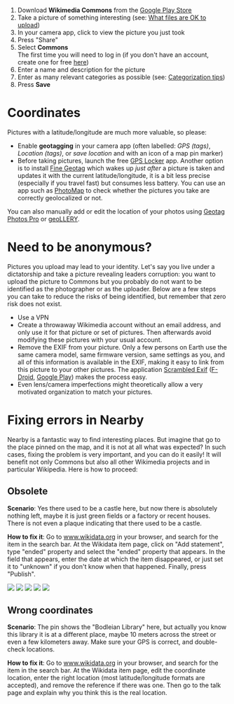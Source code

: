 1. Download **Wikimedia Commons** from the [Google Play Store](https://play.google.com/store/apps/details?id=fr.free.nrw.commons)
2. Take a picture of something interesting (see: [What files are OK to upload](https://commons.wikimedia.org/wiki/Commons:Project_scope#Scope_part_1:_Files))
3. In your camera app, click to view the picture you just took
4. Press "Share"
5. Select **Commons**  
   The first time you will need to log in (if you don't have an account, create one for free [here](https://commons.wikimedia.org/w/index.php?title=Special:UserLogin&type=signup))
6. Enter a name and description for the picture
7. Enter as many relevant categories as possible (see: [Categorization tips](https://commons.wikimedia.org/wiki/Commons:Categories#Categorization_tips))
8. Press **Save**

# Coordinates

Pictures with a latitude/longitude are much more valuable, so please:

- Enable **geotagging** in your camera app (often labelled: *GPS (tags)*, *Location (tags)*, or *save location* and with an icon of a map pin marker)
- Before taking pictures, launch the free [GPS Locker](https://play.google.com/store/apps/details?id=com.silentlexx.gpslock) app. Another option is to install [Fine Geotag](https://play.google.com/store/apps/details?id=eu.faircode.finegeotag) which wakes up _just after_ a picture is taken and updates it with the current latitude/longitude, it is a bit less precise (especially if you travel fast) but consumes less battery. You can use an app such as [PhotoMap](https://play.google.com/store/apps/details?id=eu.bischofs.photomap) to check whether the pictures you take are correctly geolocalized or not.

You can also manually add or edit the location of your photos using [Geotag Photos Pro](https://play.google.com/store/apps/details?id=com.tappytaps.android.geotagphotospro2) or [geoLLERY](https://play.google.com/store/apps/details?id=com.pkg.geollery).

# Need to be anonymous?

Pictures you upload may lead to your identity. Let's say you live under a dictatorship and take a picture revealing leaders corruption: you want to upload the picture to Commons but you probably do not want to be identified as the photographer or as the uploader. Below are a few steps you can take to reduce the risks of being identified, but remember that zero risk does not exist.

- Use a VPN
- Create a throwaway Wikimedia account without an email address, and only use it for that picture or set of pictures. Then afterwards avoid modifying these pictures with your usual account.
- Remove the EXIF from your picture. Only a few persons on Earth use the same camera model, same firmware version, same settings as you, and all of this information is available in the EXIF, making it easy to link from this picture to your other pictures. The application [Scrambled Exif](https://gitlab.com/juanitobananas/scrambled-exif) ([F-Droid](https://f-droid.org/en/packages/com.jarsilio.android.scrambledeggsif/), [Google Play](https://play.google.com/store/apps/details?id=com.jarsilio.android.scrambledeggsif)) makes the process easy.
- Even lens/camera imperfections might theoretically allow a very motivated organization to match your pictures.

# Fixing errors in Nearby

Nearby is a fantastic way to find interesting places. But imagine that go to the place pinned on the map, and it is not at all what was expected? In such cases, fixing the problem is very important, and you can do it easily! It will benefit not only Commons but also all other Wikimedia projects and in particular Wikipedia. Here is how to proceed:

## Obsolete
**Scenario**: Yes there used to be a castle here, but now there is absolutely nothing left, maybe it is just green fields or a factory or recent houses. There is not even a plaque indicating that there used to be a castle.

**How to fix it**: Go to www.wikidata.org in your browser, and search for the item in the search bar. At the Wikidata item page, click on "Add statement", type "ended" property and select the "ended" property that appears. In the field that appears, enter the date at which the item disappeared, or just set it to "unknown" if you don't know when that happened. Finally, press "Publish".

![](https://upload.wikimedia.org/wikipedia/commons/c/c1/Wikidata_screenshot_-_Add_statement.png)
![](https://upload.wikimedia.org/wikipedia/commons/5/5c/Wikidata_screenshot_-_select_%22ended%22_property.png)
![](https://upload.wikimedia.org/wikipedia/commons/5/5f/Wikidata_screenshot_-_date.png)
![](https://upload.wikimedia.org/wikipedia/commons/1/1c/Wikidata_screenshot_-_unknown_value.png)
![](https://upload.wikimedia.org/wikipedia/commons/0/0c/Wikidata_screenshot_-_custom-no-unknown_value_menu.png)

## Wrong coordinates
**Scenario**: The pin shows the "Bodleian Library" here, but actually you know this library it is at a different place, maybe 10 meters across the street or even a few kilometers away. Make sure your GPS is correct, and double-check locations.

**How to fix it**: Go to www.wikidata.org in your browser, and search for the item in the search bar. At the Wikidata item page, edit the coordinate location, enter the right location (most latitude/longitude formats are accepted), and remove the reference if there was one. Then go to the talk page and explain why you think this is the real location.

